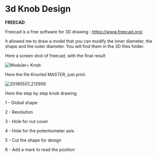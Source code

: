 # 3d Knob Design

**FREECAD**

Freecad is a free software for 3D drawing : https://www.freecad.org/

It allowed me to draw a model that you can modify the inner diameter, the shape and the outer diameter.
You will find them in the 3D files folder.

Here a screen shot of freecad, with the final result

![Modular+ Knob](https://github.com/dubhalley/3d-knob-design/assets/5200123/ed52e6e1-5bc4-48bb-a460-40b4ff8dc638)

Here the file Knurled MASTER, just print.

![20190507_212909](https://github.com/dubhalley/3d-knob-design/assets/5200123/810c4da8-4ab1-4082-bf78-2f62964086f6)

Here the step by step knob drawing 

1 - Global shape

2 - Revolution

3 - Hole for nut cover

4 - Hole for the potentiometer axis

5 - Cut the shape for design

6 - Add a mark to read the position


